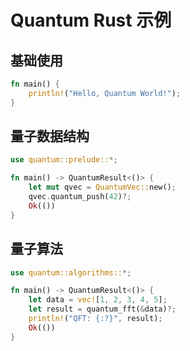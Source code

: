 # Quantum Rust 示例

## 基础使用

```rust
fn main() {
    println!("Hello, Quantum World!");
}
```

## 量子数据结构

```rust
use quantum::prelude::*;

fn main() -> QuantumResult<()> {
    let mut qvec = QuantumVec::new();
    qvec.quantum_push(42)?;
    Ok(())
}
```

## 量子算法

```rust
use quantum::algorithms::*;

fn main() -> QuantumResult<()> {
    let data = vec![1, 2, 3, 4, 5];
    let result = quantum_fft(&data)?;
    println!("QFT: {:?}", result);
    Ok(())
}
```
